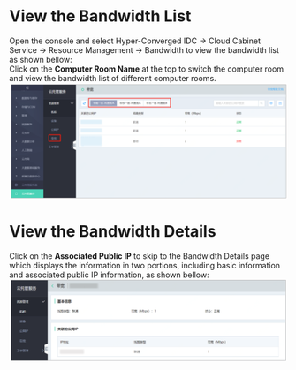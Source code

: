 # View the Bandwidth List

Open the console and select Hyper-Converged IDC -> Cloud Cabinet Service -> Resource Management -> Bandwidth to view the bandwidth list as shown bellow: </br>
Click on the **Computer Room Name** at the top to switch the computer room and view the bandwidth list of different computer rooms.
![To view the bandwidth list, click the link](https://github.com/jdcloudcom/cn/blob/cn-Cloud-Cabinet-Service/image/Hyper-Converged-IDC/Cloud-Cabinet-Service/CCS004.png)

# View the Bandwidth Details
Click on the **Associated Public IP** to skip to the Bandwidth Details page which displays the information in two portions, including basic information and associated public IP information, as shown bellow: </br>
![To view the bandwidth details, click the link](https://github.com/jdcloudcom/cn/blob/cn-Cloud-Cabinet-Service/image/Hyper-Converged-IDC/Cloud-Cabinet-Service/CCS005.png)
